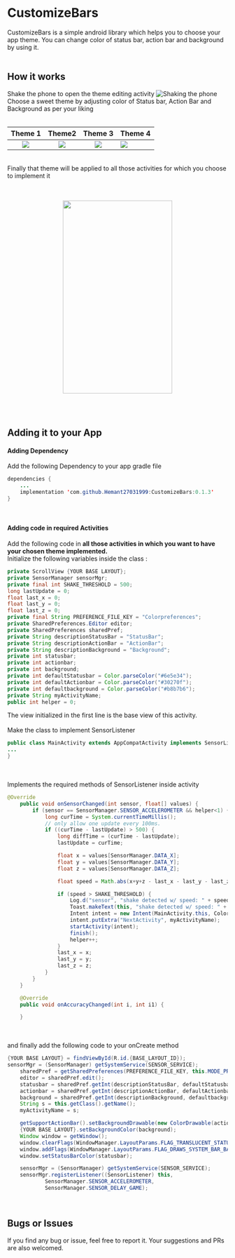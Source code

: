 # CustomizeBars
CustomizeBars is a simple android library which helps you to choose your app theme. You can change color of status bar, action bar and background by using it.
</br>
</br>
## How it works
Shake the phone to open the theme editing activity
![Shaking the phone](https://github.com/Hemant27031999/CustomizeBars/blob/master/display/Main1.jpg)
Choose a sweet theme by adjusting color of Status bar, Action Bar and Background as per your liking
</br>
</br>

Theme 1             |  Theme2          |  Theme 3      |   Theme 4        
:-------------------------:|:-------------------------:|:-------------------------:|:-------------------------
![](https://github.com/Hemant27031999/CustomizeBars/blob/master/display/side1.jpeg)  |  ![](https://github.com/Hemant27031999/CustomizeBars/blob/master/display/side2.jpeg) |  ![](https://github.com/Hemant27031999/CustomizeBars/blob/master/display/side3.jpeg) |  ![](https://github.com/Hemant27031999/CustomizeBars/blob/master/display/side4.jpeg)

</br>
Finally that theme will be applied to all those activities for which you choose to implement it
</br>
</br>
</br>
<p align="center">
<img src="https://github.com/Hemant27031999/CustomizeBars/blob/master/display/main2.jpeg" width="250" height="440" />
</p>
</br>
</br>

## Adding it to your App


#### Adding Dependency
Add the following Dependency to your app gradle file

```java
dependencies {
    ...
    implementation 'com.github.Hemant27031999:CustomizeBars:0.1.3'
}
```
</br>

#### Adding code in required Activities
Add the following code in **all those activities in which you want to have your chosen theme implemented.**
<br/>
Initialize the following variables inside the class :
```java
private ScrollView {YOUR BASE LAYOUT};
private SensorManager sensorMgr;
private final int SHAKE_THRESHOLD = 500;
long lastUpdate = 0;
float last_x = 0;
float last_y = 0;
float last_z = 0;
private final String PREFERENCE_FILE_KEY = "Colorpreferences";
private SharedPreferences.Editor editor;
private SharedPreferences sharedPref;
private String descriptionStatusBar = "StatusBar";
private String descriptionActionBar = "ActionBar";
private String descriptionBackground = "Background";
private int statusbar;
private int actionbar;
private int background;
private int defaultStatusbar = Color.parseColor("#6e5e34");
private int defaultActionbar = Color.parseColor("#30270f");
private int defaultbackground = Color.parseColor("#b8b7b6");
private String myActivityName;
public int helper = 0;
```
The view initialized in the first line is the base view of this activity.</br></br>
Make the class to implement SensorListener
```java
public class MainActivity extends AppCompatActivity implements SensorListener {
...
}
```
</br></br>
Implements the required methods of SensorListener inside activity 
```java
@Override
    public void onSensorChanged(int sensor, float[] values) {
        if (sensor == SensorManager.SENSOR_ACCELEROMETER && helper<1) {
            long curTime = System.currentTimeMillis();
            // only allow one update every 100ms.
            if ((curTime - lastUpdate) > 500) {
                long diffTime = (curTime - lastUpdate);
                lastUpdate = curTime;

                float x = values[SensorManager.DATA_X];
                float y = values[SensorManager.DATA_Y];
                float z = values[SensorManager.DATA_Z];

                float speed = Math.abs(x+y+z - last_x - last_y - last_z) / diffTime * 10000;

                if (speed > SHAKE_THRESHOLD) {
                    Log.d("sensor", "shake detected w/ speed: " + speed);
                    Toast.makeText(this, "shake detected w/ speed: " + speed, Toast.LENGTH_SHORT).show();
                    Intent intent = new Intent(MainActivity.this, ColorPicker.class);
                    intent.putExtra("NextActivity", myActivityName);
                    startActivity(intent);
                    finish();
                    helper++;
                }
                last_x = x;
                last_y = y;
                last_z = z;
            }
        }
    }

    @Override
    public void onAccuracyChanged(int i, int i1) {

    }
```
</br></br>
and finally add the following code to your onCreate method
```java
{YOUR BASE LAYOUT} = findViewById(R.id.{BASE_LAYOUT_ID});
sensorMgr = (SensorManager) getSystemService(SENSOR_SERVICE);
    sharedPref = getSharedPreferences(PREFERENCE_FILE_KEY, this.MODE_PRIVATE);
    editor = sharedPref.edit();
    statusbar = sharedPref.getInt(descriptionStatusBar, defaultStatusbar);
    actionbar = sharedPref.getInt(descriptionActionBar, defaultActionbar);
    background = sharedPref.getInt(descriptionBackground, defaultbackground);
    String s = this.getClass().getName();
    myActivityName = s;

    getSupportActionBar().setBackgroundDrawable(new ColorDrawable(actionbar));
    {YOUR BASE LAYOUT}.setBackgroundColor(background);
    Window window = getWindow();
    window.clearFlags(WindowManager.LayoutParams.FLAG_TRANSLUCENT_STATUS);
    window.addFlags(WindowManager.LayoutParams.FLAG_DRAWS_SYSTEM_BAR_BACKGROUNDS);
    window.setStatusBarColor(statusbar);

    sensorMgr = (SensorManager) getSystemService(SENSOR_SERVICE);
    sensorMgr.registerListener((SensorListener) this,
            SensorManager.SENSOR_ACCELEROMETER,
            SensorManager.SENSOR_DELAY_GAME);
```

</br>

## Bugs or Issues
If you find any bug or issue, feel free to report it. Your suggestions and PRs are also welcomed. 
